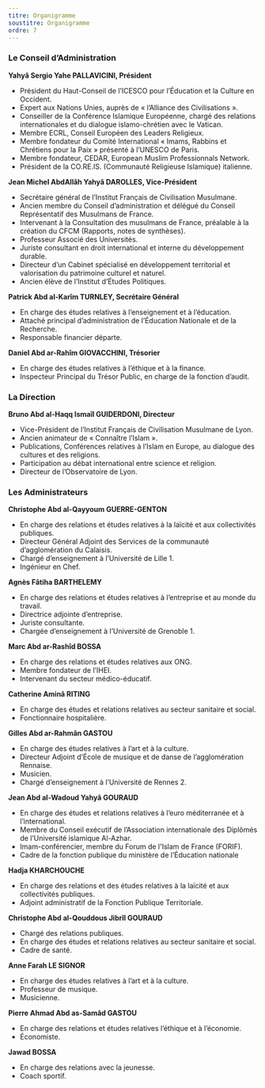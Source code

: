```yaml
---
titre: Organigramme
soustitre: Organigramme
ordre: 7
---
```

### Le Conseil d’Administration

**Yahyâ Sergio Yahe PALLAVICINI, Président**

* Président du Haut-Conseil de l’ICESCO pour l’Éducation et la Culture en Occident.
* Expert aux Nations Unies, auprès de «&nbsp;l’Alliance des Civilisations&nbsp;».
* Conseiller de la Conférence Islamique Européenne, chargé des relations internationales et du dialogue islamo-chrétien avec le Vatican.
* Membre ECRL, Conseil Européen des Leaders Religieux.
* Membre fondateur du Comité International «&nbsp;Imams, Rabbins et Chrétiens pour la Paix&nbsp;» présenté à l’UNESCO de Paris.
* Membre fondateur, CEDAR, European Muslim Professionnals Network.
* Président de la CO.RE.IS. (Communauté Religieuse Islamique) italienne.

**Jean Michel AbdAllâh Yahyâ DAROLLES, Vice-Président**

* Secrétaire général de l’Institut Français de Civilisation Musulmane.
* Ancien membre du Conseil d’administration et délégué du Conseil Représentatif des Musulmans de France.
* Intervenant à la Consultation des musulmans de France, préalable à la création du CFCM (Rapports, notes de synthèses).
* Professeur Associé des Universités.
* Juriste consultant en droit international et interne du développement durable.
* Directeur d’un Cabinet spécialisé en développement territorial et valorisation du patrimoine culturel et naturel.
* Ancien élève de l’Institut d’Études Politiques. 

**Patrick Abd al-Karîm TURNLEY, Secrétaire Général**

* En charge des études relatives à l’enseignement et à l’éducation.
* Attaché principal d’administration de l’Éducation Nationale et de la Recherche.
* Responsable financier départe. 

**Daniel Abd ar-Rahîm GIOVACCHINI, Trésorier**

* En charge des études relatives à l’éthique et à la finance.
* Inspecteur Principal du Trésor Public, en charge de la fonction d’audit.



### La Direction

**Bruno Abd al-Haqq Ismaîl GUIDERDONI, Directeur**

* Vice-Président de l’Institut Français de Civilisation Musulmane de Lyon.
* Ancien animateur de «&nbsp;Connaître l’Islam&nbsp;».
* Publications, Conférences relatives à l’Islam en Europe, au dialogue des cultures et des religions.
* Participation au débat international entre science et religion.
* Directeur de l’Observatoire de Lyon.



### Les Administrateurs

**Christophe Abd al-Qayyoum GUERRE-GENTON**

* En charge des relations et études relatives à la laïcité et aux collectivités publiques.
* Directeur Général Adjoint des Services de la communauté d’agglomération du Calaisis.
* Chargé d’enseignement à l’Université de Lille 1.
* Ingénieur en Chef. 

**Agnès Fâtiha BARTHELEMY**

* En charge des relations et études relatives à l’entreprise et au monde du travail.
* Directrice adjointe d’entreprise.
* Juriste consultante.
* Chargée d’enseignement à l’Université de Grenoble 1. 

**Marc Abd ar-Rashîd BOSSA**

* En charge des relations et études relatives aux ONG.
* Membre fondateur de l’IHEI.
* Intervenant du secteur médico-éducatif. 

**Catherine Aminâ RITING**

* En charge des études et relations relatives au secteur sanitaire et social.
* Fonctionnaire hospitalière. 

**Gilles Abd ar-Rahmân GASTOU**

* En charge des études relatives à l’art et à la culture.
* Directeur Adjoint d’École de musique et de danse de l’agglomération Rennaise.
* Musicien.
* Chargé d’enseignement à l’Université de Rennes 2. 

**Jean Abd al-Wadoud Yahyâ GOURAUD**

* En charge des études et relations relatives à l’euro méditerranée et à l’international.
* Membre du Conseil exécutif de l’Association internationale des Diplômés de l’Université islamique Al-Azhar.
* Imam-conférencier, membre du Forum de l'Islam de France (FORIF).
* Cadre de la fonction publique du ministère de l’Éducation nationale

**Hadja KHARCHOUCHE**

* En charge des relations et des études relatives à la laïcité et aux collectivités publiques.
* Adjoint administratif de la Fonction Publique Territoriale. 

**Christophe Abd al-Qouddous Jibrîl GOURAUD**

* Chargé des relations publiques.
* En charge des études et relations relatives au secteur sanitaire et social.
* Cadre de santé. 

**Anne Farah LE SIGNOR**

* En charge des études relatives à l’art et à la culture.
* Professeur de musique.
* Musicienne. 

**Pierre Ahmad Abd as-Samâd GASTOU**

* En charge des relations et études relatives l’éthique et à l’économie.
* Économiste. 

**Jawad BOSSA**

* En charge des relations avec la jeunesse.
* Coach sportif.